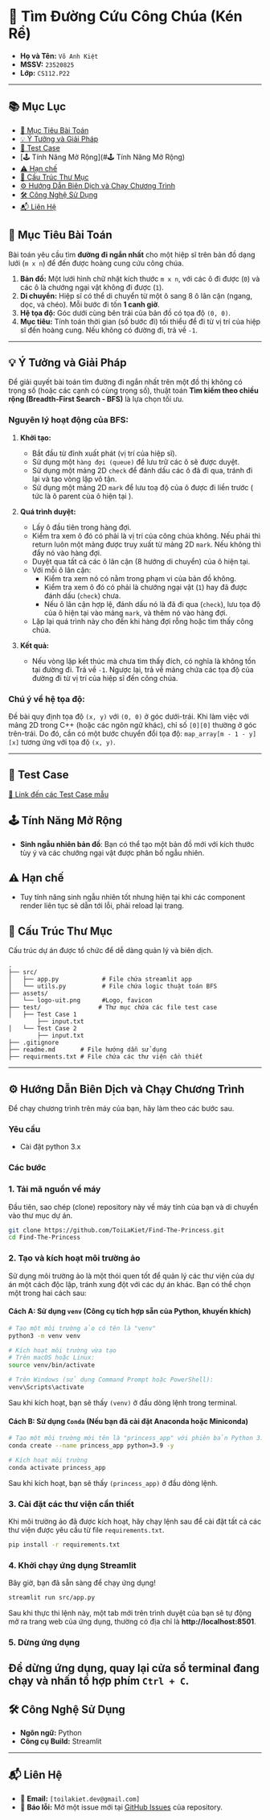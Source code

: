 # 🤴 Tìm Đường Cứu Công Chúa (Kén Rể)

- **Họ và Tên:** `Võ Anh Kiệt`
- **MSSV:** `23520825`
- **Lớp:** `CS112.P22`

---

## 📚 Mục Lục

- [🎯 Mục Tiêu Bài Toán](#🎯-Mục-Tiêu-Bài-Toán)
- [💡 Ý Tưởng và Giải Pháp](#💡-Ý-Tưởng-và-Giải-Pháp)
- [📌 Test Case](#📌-Test-Case)
- [🕹️ Tính Năng Mở Rộng](#🕹️ Tính Năng Mở Rộng)
- [⚠️ Hạn chế](#⚠️-Hạn-chế)
- [📂 Cấu Trúc Thư Mục](#📂-Cấu-Trúc-Thư-Mục)
- [⚙️ Hướng Dẫn Biên Dịch và Chạy Chương Trình](#️⚙️-Hướng-Dẫn-Biên-Dịch-và-Chạy-Chương-Trình)
- [🛠️ Công Nghệ Sử Dụng](#️🛠️-Công-Nghệ-Sử-Dụng)
- [📬 Liên Hệ](#📬-Liên-Hệ)

## 🎯 Mục Tiêu Bài Toán

Bài toán yêu cầu tìm **đường đi ngắn nhất** cho một hiệp sĩ trên bản đồ dạng lưới (`m x n`) để đến được hoàng cung cứu công chúa.

1.  **Bản đồ:** Một lưới hình chữ nhật kích thước `m x n`, với các ô đi được (`0`) và các ô là chướng ngại vật không đi được (`1`).
2.  **Di chuyển:** Hiệp sĩ có thể di chuyển từ một ô sang 8 ô lân cận (ngang, dọc, và chéo). Mỗi bước đi tốn **1 canh giờ**.
3.  **Hệ tọa độ:** Góc dưới cùng bên trái của bản đồ có tọa độ `(0, 0)`.
4.  **Mục tiêu:** Tính toán thời gian (số bước đi) tối thiểu để đi từ vị trí của hiệp sĩ đến hoàng cung. Nếu không có đường đi, trả về `-1`.

---

## 💡 Ý Tưởng và Giải Pháp

Để giải quyết bài toán tìm đường đi ngắn nhất trên một đồ thị không có trọng số (hoặc các cạnh có cùng trọng số), thuật toán **Tìm kiếm theo chiều rộng (Breadth-First Search - BFS)** là lựa chọn tối ưu.

### Nguyên lý hoạt động của BFS:
1.  **Khởi tạo:**
    *   Bắt đầu từ đỉnh xuất phát (vị trí của hiệp sĩ).
    *   Sử dụng một `hàng đợi (queue)` để lưu trữ các ô sẽ được duyệt.
    *   Sử dụng một mảng 2D `check` để đánh dấu các ô đã đi qua, tránh đi lại và tạo vòng lặp vô tận.
    *   Sử dụng một mảng 2D `mark` để lưu toạ độ của ô được đi liền trước ( tức là ô parent của ô hiện tại ).

2.  **Quá trình duyệt:**
    *  Lấy ô đầu tiên trong hàng đợi.
    *  Kiểm tra xem ô đó có phải là vị trí của công chúa không. Nếu phải thì return luôn một mảng được truy xuất từ mảng 2D `mark`. Nếu không thì đẩy nó vào hàng đợi.
    *  Duyệt qua tất cả các ô lân cận (8 hướng di chuyển) của ô hiện tại.
    *  Với mỗi ô lân cận:
        *   Kiểm tra xem nó có nằm trong phạm vi của bản đồ không.
        *   Kiểm tra xem ô đó có phải là chướng ngại vật (`1`) hay đã được đánh dấu (`check`) chưa.
        *   Nếu ô lân cận hợp lệ, đánh dấu nó là đã đi qua (`check`), lưu tọa độ của ô hiện tại vào mảng `mark`, và thêm nó vào hàng đợi.
    *  Lặp lại quá trình này cho đến khi hàng đợi rỗng hoặc tìm thấy công chúa.
3.  **Kết quả:**
    *   Nếu vòng lặp kết thúc mà chưa tìm thấy đích, có nghĩa là không tồn tại đường đi. Trả về `-1`. Ngược lại, trả về mảng chứa các tọa độ của đường đi từ vị trí của hiệp sĩ đến công chúa.

### Chú ý về hệ tọa độ:
Đề bài quy định tọa độ `(x, y)` với `(0, 0)` ở góc dưới-trái. Khi làm việc với mảng 2D trong C++ (hoặc các ngôn ngữ khác), chỉ số `[0][0]` thường ở góc trên-trái. Do đó, cần có một bước chuyển đổi tọa độ:
`map_array[m - 1 - y][x]` tương ứng với tọa độ `(x, y)`.

---

## 📌 Test Case
[🧪 Link đến các Test Case mẫu](https://github.com/ToiLaKiet/Find-The-Princess/tree/master/test)

## 🕹️ Tính Năng Mở Rộng
- **Sinh ngẫu nhiên bản đồ**: Bạn có thể tạo một bản đồ mới với kích thước tùy ý và các chướng ngại vật được phân bố ngẫu nhiên.

## ⚠️ Hạn chế
- Tuy tính năng sinh ngẫu nhiên tốt nhưng hiện tại khi các component render liên tục sẽ dẫn tới lỗi, phải reload lại trang.

## 📂 Cấu Trúc Thư Mục

Cấu trúc dự án được tổ chức để dễ dàng quản lý và biên dịch.

```
.
├── src/
│   ├── app.py            # File chứa streamlit app
│   └── utils.py          # File chứa logic thuật toán BFS
├── assets/
│   └── logo-uit.png      #Logo, favicon
├── test/                # Thư mục chứa các file test case
│   ├── Test Case 1
        ├── input.txt
│   └── Test Case 2  
        ├── input.txt 
├── .gitignore
├── readme.md       # File hướng dẫn sử dụng    
├── requirments.txt # File chứa các thư viện cần thiết
```

---

## ⚙️ Hướng Dẫn Biên Dịch và Chạy Chương Trình

Để chạy chương trình trên máy của bạn, hãy làm theo các bước sau.

### Yêu cầu
- Cài đặt python 3.x

### Các bước
### 1. Tải mã nguồn về máy
Đầu tiên, sao chép (clone) repository này về máy tính của bạn và di chuyển vào thư mục dự án.
```bash
git clone https://github.com/ToiLaKiet/Find-The-Princess.git
cd Find-The-Princess
```

### 2. Tạo và kích hoạt môi trường ảo
Sử dụng môi trường ảo là một thói quen tốt để quản lý các thư viện của dự án một cách độc lập, tránh xung đột với các dự án khác. Bạn có thể chọn một trong hai cách sau:

#### Cách A: Sử dụng `venv` (Công cụ tích hợp sẵn của Python, khuyến khích)
```bash
# Tạo một môi trường ảo có tên là "venv"
python3 -m venv venv

# Kích hoạt môi trường vừa tạo
# Trên macOS hoặc Linux:
source venv/bin/activate

# Trên Windows (sử dụng Command Prompt hoặc PowerShell):
venv\Scripts\activate
```
Sau khi kích hoạt, bạn sẽ thấy `(venv)` ở đầu dòng lệnh trong terminal.

#### Cách B: Sử dụng `Conda` (Nếu bạn đã cài đặt Anaconda hoặc Miniconda)
```bash
# Tạo một môi trường mới tên là "princess_app" với phiên bản Python 3.9
conda create --name princess_app python=3.9 -y

# Kích hoạt môi trường
conda activate princess_app
```
Sau khi kích hoạt, bạn sẽ thấy `(princess_app)` ở đầu dòng lệnh.

### 3. Cài đặt các thư viện cần thiết
Khi môi trường ảo đã được kích hoạt, hãy chạy lệnh sau để cài đặt tất cả các thư viện được yêu cầu từ file `requirements.txt`.
```bash
pip install -r requirements.txt
```

### 4. Khởi chạy ứng dụng Streamlit
Bây giờ, bạn đã sẵn sàng để chạy ứng dụng!
```bash
streamlit run src/app.py
```
Sau khi thực thi lệnh này, một tab mới trên trình duyệt của bạn sẽ tự động mở ra trang web của ứng dụng, thường có địa chỉ là **http://localhost:8501**.

### 5. Dừng ứng dụng

Để dừng ứng dụng, quay lại cửa sổ terminal đang chạy và nhấn tổ hợp phím `Ctrl + C`.
---

## 🛠️ Công Nghệ Sử Dụng

- **Ngôn ngữ:** Python 
- **Công cụ Build:** Streamlit 

---

## 📬 Liên Hệ

- 📧 **Email:** `[toilakiet.dev@gmail.com]`
- 🐛 **Báo lỗi:** Mở một issue mới tại [GitHub Issues](https://github.com/ToiLaKiet/Find-The-Princess/issues) của repository.
